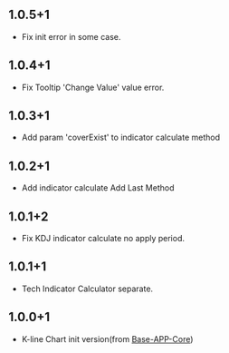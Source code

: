 ## 1.0.5+1
- Fix init error in some case.

## 1.0.4+1
- Fix Tooltip 'Change Value' value error.  

## 1.0.3+1
- Add param 'coverExist' to indicator calculate method

## 1.0.2+1
- Add indicator calculate Add Last Method

## 1.0.1+2
- Fix KDJ indicator calculate no apply period.

## 1.0.1+1
- Tech Indicator Calculator separate.

## 1.0.0+1

- K-line Chart init version(from [Base-APP-Core](https://github.com/MagicalWater/Base-APP-Core))

